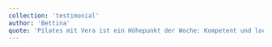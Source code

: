 ```yaml
---
collection: 'testimonial'
author: 'Bettina'
quote: 'Pilates mit Vera ist ein Höhepunkt der Woche: Kompetent und locker geleitet, verhilft es mir zu innerer Gelassenheit und Stärke. Ich verlasse die Stunde jeweils mit einem besseren Körpergefühl und einem Lächeln.'
---
```

